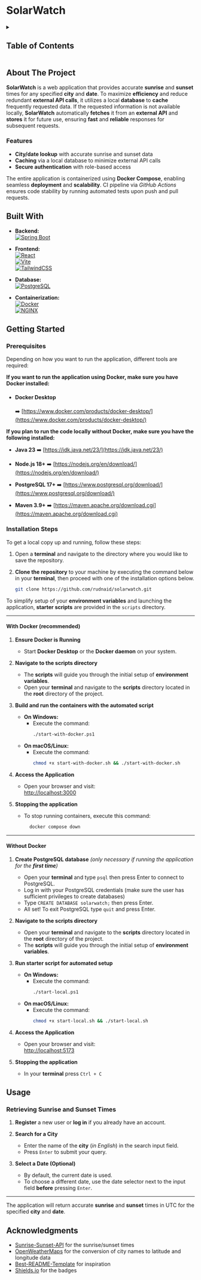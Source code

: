 # SolarWatch

<details>
<summary><h2><strong>Table of Contents</strong></h2></summary>
  
- [About the Project](#about-the-project)
- [Built With](#built-with)
- [Getting Started](#getting-started)
  - [Prerequisites](#prerequisites)
  - [Installation Steps](#installation-steps)
- [Usage](#usage)
- [Acknowledgments](#acknowledgments)
  
</details>


## About The Project

**SolarWatch** is a web application that provides accurate **sunrise** and **sunset** times for any specified **city** and **date**. To maximize **efficiency** and reduce redundant **external API calls**, it utilizes a local **database** to **cache** frequently requested data. If the requested information is not available locally, **SolarWatch** automatically **fetches** it from an **external API** and **stores** it for future use, ensuring **fast** and **reliable** responses for subsequent requests.

### Features

  - **City/date lookup** with accurate sunrise and sunset data
  - **Caching** via a local database to minimize external API calls
  - **Secure authentication** with role-based access

The entire application is containerized using **Docker Compose**, enabling seamless **deployment** and **scalability**.
CI pipeline via *GitHub Actions* ensures code stability by running automated tests upon push and pull requests.
  
## Built With

- **Backend:**  
  [![Spring Boot](https://img.shields.io/badge/Spring%20Boot-6DB33F?style=for-the-badge&logo=spring&logoColor=white)](https://spring.io/projects/spring-boot)

- **Frontend:**  
  [![React](https://img.shields.io/badge/React-20232A?style=for-the-badge&logo=react&logoColor=61DAFB)](https://reactjs.org/)  
  [![Vite](https://img.shields.io/badge/Vite-646CFF?style=for-the-badge&logo=vite&logoColor=white)](https://vitejs.dev/)  
  [![TailwindCSS](https://img.shields.io/badge/TailwindCSS-06B6D4?style=for-the-badge&logo=tailwindcss&logoColor=white)](https://tailwindcss.com/)

- **Database:**  
  [![PostgreSQL](https://img.shields.io/badge/PostgreSQL-4169E1?style=for-the-badge&logo=postgresql&logoColor=white)](https://www.postgresql.org/)

- **Containerization:**  
  [![Docker](https://img.shields.io/badge/Docker-2496ED?style=for-the-badge&logo=docker&logoColor=white)](https://www.docker.com/)  
  [![NGINX](https://img.shields.io/badge/NGINX-009639?style=for-the-badge&logo=nginx&logoColor=white)](https://www.nginx.com/)

## Getting Started

### Prerequisites

Depending on how you want to run the application, different tools are required:

**If you want to run the application using Docker, make sure you have Docker installed:**

  - #### Docker Desktop
    ➡️ [https://www.docker.com/products/docker-desktop/](https://www.docker.com/products/docker-desktop/)  

**If you plan to run the code locally without Docker, make sure you have the following installed:**

  - **Java 23**
    ➡️ [https://jdk.java.net/23/](https://jdk.java.net/23/)  

  - **Node.js 18+**
    ➡️ [https://nodejs.org/en/download/](https://nodejs.org/en/download/)  
  
  - **PostgreSQL 17+**
    ➡️ [https://www.postgresql.org/download/](https://www.postgresql.org/download/)  

  - **Maven 3.9+**
    ➡️ [https://maven.apache.org/download.cgi](https://maven.apache.org/download.cgi) 

### Installation Steps

To get a local copy up and running, follow these steps:

1. Open a **terminal** and navigate to the directory where you would like to save the repository.
   
2. **Clone the repository** to your machine by executing the command below in your **terminal**, then proceed with one of the installation options below.
   ```bash
   git clone https://github.com/rudnaid/solarwatch.git
   ```

To simplify setup of your **environment variables** and launching the application, **starter scripts** are provided in the `scripts` directory.

---

#### With Docker (recommended)

1. **Ensure Docker is Running**
   - Start **Docker Desktop** or the **Docker daemon** on your system.

2. **Navigate to the scripts directory**
   - The **scripts** will guide you through the initial setup of **environment variables**.
   - Open your **terminal** and navigate to the **scripts** directory located in the **root** directory of the project.

3. **Build and run the containers with the automated script**
   - **On Windows:**
     - Execute the command:
       ```bash
       ./start-with-docker.ps1
       ```
   - **On macOS/Linux:**
     - Execute the command:
       ```bash
       chmod +x start-with-docker.sh && ./start-with-docker.sh
       ```

4. **Access the Application**
   - Open your browser and visit:  
     [http://localhost:3000](http://localhost:3000)

5. **Stopping the application**
   - To stop running containers, execute this command:  
     ```bash
       docker compose down
     ```

---

#### Without Docker

1. **Create PostgreSQL database** *(only necessary if running the application for the **first time**)*
   - Open your **terminal** and type `psql` then press Enter to connect to PostgreSQL.
   - Log in with your PostgreSQL credentials (make sure the user has sufficient privileges to create databases)
   - Type `CREATE DATABASE solarwatch;` then press Enter.
   - All set! To exit PostgreSQL type `quit` and press Enter.

1. **Navigate to the scripts directory**
   - Open your **terminal** and navigate to the **scripts** directory located in the **root** directory of the project.
   - The **scripts** will guide you through the initial setup of **environment variables**.

2. **Run starter script for automated setup**
   - **On Windows:**
        - Execute the command:
          ```bash
          ./start-local.ps1
          ```
   - **On macOS/Linux:**
        - Execute the command:
          ```bash
          chmod +x start-local.sh && ./start-local.sh
          ```
            
3. **Access the Application**
   - Open your browser and visit:  
     [http://localhost:5173](http://localhost:5173)

4. **Stopping the application**
   - In your **terminal** press `Ctrl + C`

## Usage

### Retrieving Sunrise and Sunset Times

1. **Register** a new user or **log in** if you already have an account.

2. **Search for a City**
   - Enter the name of the **city** (*in English*) in the search input field.
   - Press `Enter` to submit your query.

3. **Select a Date (Optional)**
   - By default, the current date is used.
   - To choose a different date, use the date selector next to the input field **before** pressing `Enter`.

---

The application will return accurate **sunrise** and **sunset** times in UTC for the specified **city** and **date**.

## Acknowledgments

- [Sunrise-Sunset-API](https://sunrise-sunset.org/api) for the sunrise/sunset times
- [OpenWeatherMaps](https://openweathermap.org/api/geocoding-api) for the conversion of city names to latitude and longitude data
- [Best-README-Template](https://github.com/othneildrew/Best-README-Template) for inspiration
- [Shields.io](https://shields.io/) for the badges

